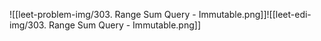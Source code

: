 ![[leet-problem-img/303. Range Sum Query - Immutable.png]]![[leet-edi-img/303. Range Sum Query - Immutable.png]]